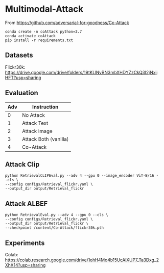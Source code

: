 # Multimodal-Attack

From https://github.com/adversarial-for-goodness/Co-Attack

```
conda create -n coAttack python=3.7
conda activate coAttack
pip install -r requirements.txt
```

## Datasets

Flickr30k: https://drive.google.com/drive/folders/19tKLlNvBN3mbXHDYZzCkQ3I2jNxjjHFT?usp=sharing


## Evaluation
|Adv|Instruction|
|---|---|
|0|No Attack|
|1|Attack Text|
|2|Attack Image|
|3|Attack Both (vanilla)|
|4|Co-Attack|


## Attack Clip

```
python RetrievalCLIPEval.py --adv 4 --gpu 0 --image_encoder ViT-B/16 --cls \
--config configs/Retrieval_flickr.yaml \
--output_dir output/Retrieval_flickr 
```

## Attack ALBEF

```
python RetrievalEval.py --adv 4 --gpu 0 --cls \
--config configs/Retrieval_flickr.yaml \
--output_dir output/Retrieval_flickr \
--checkpoint /content/Co-Attack/flickr30k.pth
```

## Experiments

Colab: https://colab.research.google.com/drive/1ohH4Mo4b15UcAlXUP7_Ta3Dxg_2XhX14?usp=sharing
